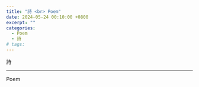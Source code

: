 ```yaml
---
title: "詩 <br> Poem"
date: 2024-05-24 00:10:00 +0800
excerpt: ""
categories:
  - Poem
  - 詩
# tags:
---
```


詩

---

Poem
